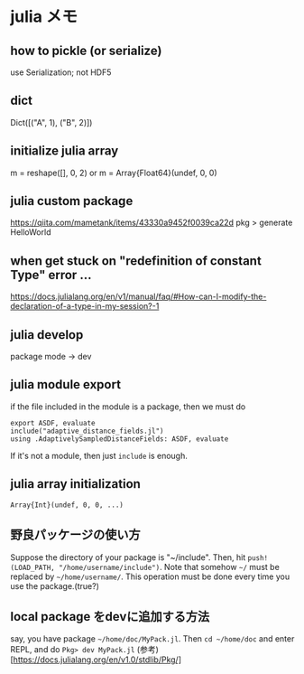 # julia メモ

## how to pickle (or serialize)
use Serialization; not HDF5


## dict
Dict([("A", 1), ("B", 2)])

## initialize julia array
m = reshape([], 0, 2)
or 
m = Array{Float64}(undef, 0, 0)

## julia custom package 
https://qiita.com/mametank/items/43330a9452f0039ca22d
pkg > generate HelloWorld

## when get stuck on "redefinition of constant Type" error ...
https://docs.julialang.org/en/v1/manual/faq/#How-can-I-modify-the-declaration-of-a-type-in-my-session?-1


## julia develop
package mode -> dev

## julia module export 
if the file included in the module is a package, then we must do 
```
export ASDF, evaluate
include("adaptive_distance_fields.jl")
using .AdaptivelySampledDistanceFields: ASDF, evaluate
```
If it's not a module, then just `include` is enough.

## julia array initialization 
`Array{Int}(undef, 0, 0, ...)`

## 野良パッケージの使い方
Suppose the directory of your package is "~/include". Then, hit `push!(LOAD_PATH, "/home/username/include")`. Note that somehow `~/` must be replaced by `~/home/username/`. This operation must be done every time you use the package.(true?)
## local package をdevに追加する方法
say, you have package `~/home/doc/MyPack.jl`. Then `cd ~/home/doc` and enter REPL, and do `Pkg> dev MyPack.jl`
(参考)[https://docs.julialang.org/en/v1.0/stdlib/Pkg/]

